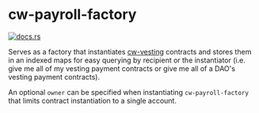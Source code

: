 # cw-payroll-factory

[![docs.rs](https://img.shields.io/docsrs/cw-payroll-factory?logo=docsdotrs)](https://docs.rs/cw-payroll-factory/latest/cw_payroll_factory/)

Serves as a factory that instantiates [cw-vesting](../cw-vesting) contracts and stores them in an indexed maps for easy querying by recipient or the instantiator (i.e. give me all of my vesting payment contracts or give me all of a DAO's vesting payment contracts).

An optional `owner` can be specified when instantiating `cw-payroll-factory` that limits contract instantiation to a single account.
